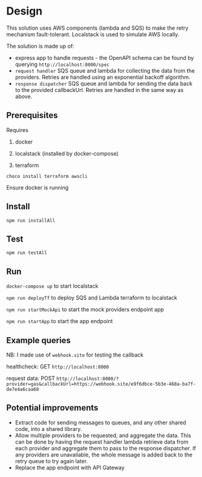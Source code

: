 # Design

This solution uses AWS components (lambda and SQS) to make the retry mechanism fault-tolerant. Localstack is used to simulate AWS locally.

The solution is made up of:

- express app to handle requests - the OpenAPI schema can be found by querying `http://localhost:8000/spec`
- `request handler` SQS queue and lambda for collecting the data from the providers. Retries are handled using an exponential backoff algorithm.
- `response dispatcher` SQS queue and lambda for sending the data back to the provided callbackUrl. Retries are handled in the same way as above.

## Prerequisites

Requires

1. docker

2. localstack (installed by docker-compose)

3. terraform

`choco install terraform awscli`

Ensure docker is running

## Install

`npm run installAll`

## Test

`npm run testAll`

## Run

`docker-compose up` to start localstack

`npm run deployTf` to deploy SQS and Lambda terraform to localstack

`npm run startMockApi` to start the mock providers endpoint app

`npm run startApp` to start the app endpoint

## Example queries

NB: I made use of `webhook.site` for testing the callback

healthcheck: GET `http://localhost:8000`

request data: POST `http://localhost:8000/?provider=gas&callbackUrl=https://webhook.site/e9f6dbce-5b3e-468a-ba7f-de7e4a6caa68`

## Potential improvements

- Extract code for sending messages to queues, and any other shared code, into a shared library.
- Allow multiple providers to be requested, and aggregate the data. This can be done by having the request handler lambda retrieve data from each provider and aggregate them to pass to the response dispatcher. If any providers are unavailable, the whole message is added back to the retry queue to try again later.
- Replace the app endpoint with API Gateway
